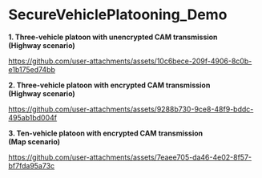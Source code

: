 # SecureVehiclePlatooning_Demo
<b> 1. Three-vehicle platoon with unencrypted CAM transmission <br> (Highway scenario) </b>

https://github.com/user-attachments/assets/10c6bece-209f-4906-8c0b-e1b175ed74bb

<b> 2. Three-vehicle platoon with encrypted CAM transmission <br> (Highway scenario)</b>

https://github.com/user-attachments/assets/9288b730-9ce8-48f9-bddc-495ab1bd004f

<b> 3. Ten-vehicle platoon with encrypted CAM transmission <br> (Map scenario)</b>

https://github.com/user-attachments/assets/7eaee705-da46-4e02-8f57-bf7fda95a73c



